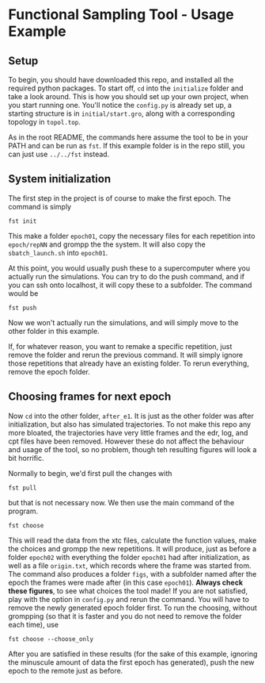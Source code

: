 # Functional Sampling Tool - Usage Example

## Setup

To begin, you should have downloaded this repo, and installed all the required python packages. To start off, `cd` into the `initialize` folder and take a look around. This is how you should set up your own project, when you start running one. You'll notice the `config.py` is already set up, a starting structure is in `initial/start.gro`, along with a corresponding topology in `topol.top`.

As in the root README, the commands here assume the tool to be in your PATH and can be run as `fst`. If this example folder is in the repo still, you can just use `../../fst` instead.


## System initialization

The first step in the project is of course to make the first epoch. The command is simply

```
fst init
```

This make a folder `epoch01`, copy the necessary files for each repetition into `epoch/repNN` and grompp the the system. It will also copy the `sbatch_launch.sh` into `epoch01`.

At this point, you would usually push these to a supercomputer where you actually run the simulations. You can try to do the push command, and if you can ssh onto localhost, it will copy these to a subfolder. The command would be

```
fst push
```

Now we won't actually run the simulations, and will simply move to the other folder in this example.

If, for whatever reason, you want to remake a specific repetition, just remove the folder and rerun the previous command. It will simply ignore those repetitions that already have an existing folder. To rerun everything, remove the epoch folder.


## Choosing frames for next epoch

Now `cd` into the other folder, `after_e1`. It is just as the other folder was after initialization, but also has simulated trajectories. To not make this repo any more bloated, the trajectories have very little frames and the edr, log, and cpt files have been removed. However these do not affect the behaviour and usage of the tool, so no problem, though teh resulting figures will look a bit horrific.

Normally to begin, we'd first pull the changes with

```
fst pull
```

but that is not necessary now. We then use the main command of the program.

```
fst choose
```

This will read the data from the xtc files, calculate the function values, make the choices and grompp the new repetitions. It will produce, just as before a folder `epoch02` with everything the folder `epoch01` had after initialization, as well as a file `origin.txt`, which records where the frame was started from. The command also produces a folder `figs`, with a subfolder named after the epoch the frames were made after (in this case `epoch01`). **Always check these figures**, to see what choices the tool made! If you are not satisfied, play with the option in `config.py` and rerun the command. You will have to remove the newly generated epoch folder first. To run the choosing, without grompping (so that it is faster and you do not need to remove the folder each time), use

```
fst choose --choose_only
```

After you are satisfied in these results (for the sake of this example, ignoring the minuscule amount of data the first epoch has generated), push the new epoch to the remote just as before.
